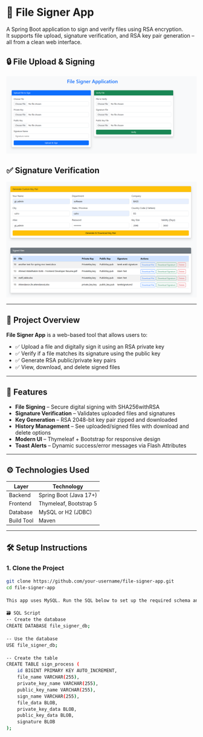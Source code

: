 # 📁 File Signer App

A Spring Boot application to sign and verify files using RSA encryption.  
It supports file upload, signature verification, and RSA key pair generation – all from a clean web interface.

## 🔒 File Upload & Signing
![📄 Upload & Sign Page](images/pic1.png)

## ✅ Signature Verification
![✅ Signature Verification Result](images/pic2.png)

---

## 📄 Project Overview

**File Signer App** is a web-based tool that allows users to:

- ✅ Upload a file and digitally sign it using an RSA private key  
- ✅ Verify if a file matches its signature using the public key  
- ✅ Generate RSA public/private key pairs  
- ✅ View, download, and delete signed files  

---

## 🚀 Features

- **File Signing** – Secure digital signing with SHA256withRSA
- **Signature Verification** – Validates uploaded files and signatures
- **Key Generation** – RSA 2048-bit key pair zipped and downloaded
- **History Management** – See uploaded/signed files with download and delete options
- **Modern UI** – Thymeleaf + Bootstrap for responsive design
- **Toast Alerts** – Dynamic success/error messages via Flash Attributes

---

## ⚙️ Technologies Used

| Layer         | Technology             |
|--------------|------------------------|
| Backend       | Spring Boot (Java 17+) |
| Frontend      | Thymeleaf, Bootstrap 5 |
| Database      | MySQL or H2 (JDBC)     |
| Build Tool    | Maven                  |

---

## 🛠️ Setup Instructions

### 1. Clone the Project

```bash
git clone https://github.com/your-username/file-signer-app.git
cd file-signer-app

This app uses MySQL. Run the SQL below to set up the required schema and table.

🗃️ SQL Script
-- Create the database
CREATE DATABASE file_signer_db;

-- Use the database
USE file_signer_db;

-- Create the table
CREATE TABLE sign_process (
    id BIGINT PRIMARY KEY AUTO_INCREMENT,
    file_name VARCHAR(255),
    private_key_name VARCHAR(255),
    public_key_name VARCHAR(255),
    sign_name VARCHAR(255),
    file_data BLOB,
    private_key_data BLOB,
    public_key_data BLOB,
    signature BLOB
);

